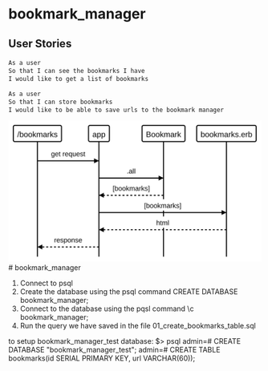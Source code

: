 # bookmark_manager

## User Stories

```
As a user
So that I can see the bookmarks I have
I would like to get a list of bookmarks
```

```
As a user
So that I can store bookmarks
I would like to be able to save urls to the bookmark manager
```

![user-story-list-bookmarks](media/user-story-list-bookmarks.svg)# bookmark_manager


1. Connect to psql
2. Create the database using the psql command CREATE DATABASE bookmark_manager;
3. Connect to the database using the pqsl command \c bookmark_manager;
4. Run the query we have saved in the file 01_create_bookmarks_table.sql

to setup bookmark_manager_test database:
$> psql
admin=# CREATE DATABASE "bookmark_manager_test";
admin=# CREATE TABLE bookmarks(id SERIAL PRIMARY KEY, url VARCHAR(60));
